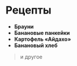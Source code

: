 # Рецепты

- **Брауни**
- **Банановые панкейки**
- **Картофель «Айдахо»**
- **Банановый хлеб**

> и другое
